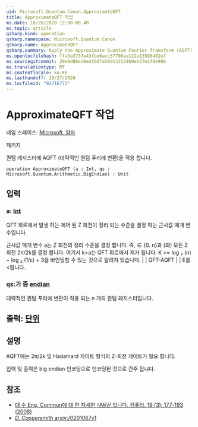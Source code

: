 ```yaml
---
uid: Microsoft.Quantum.Canon.ApproximateQFT
title: ApproximateQFT 작업
ms.date: 10/26/2020 12:00:00 AM
ms.topic: article
qsharp.kind: operation
qsharp.namespace: Microsoft.Quantum.Canon
qsharp.name: ApproximateQFT
qsharp.summary: Apply the Approximate Quantum Fourier Transform (AQFT) to a quantum register.
ms.openlocfilehash: ffa3a3737a43fbe6acc57700ae122a13586482e7
ms.sourcegitcommit: 29e0d88a30e4166fa580132124b0eb57e1f0e986
ms.translationtype: MT
ms.contentlocale: ko-KR
ms.lasthandoff: 10/27/2020
ms.locfileid: "92716773"
---
```

# <a name="approximateqft-operation"></a>ApproximateQFT 작업

네임 스페이스: [Microsoft. 양자](xref:Microsoft.Quantum.Canon)

패키지 [](https://nuget.org/packages/)


퀀텀 레지스터에 AQFT (대략적인 퀀텀 푸리에 변환)을 적용 합니다.

```qsharp
operation ApproximateQFT (a : Int, qs : Microsoft.Quantum.Arithmetic.BigEndian) : Unit
```


## <a name="input"></a>입력

### <a name="a--int"></a>a: [Int](xref:microsoft.quantum.lang-ref.int)

QFT 회로에서 발생 하는 제어 된 Z 회전이 정리 되는 수준을 결정 하는 근사값 매개 변수입니다.

근사값 매개 변수 a는 Z 회전의 정리 수준을 결정 합니다. 즉, ∈ {0. n}과 (와) 모든 Z 회전 2π/2k를 결정 합니다. 여기서 k>a는 QFT 회로에서 제거 됩니다. K >= log ₂ (n) + log ₂ (1/ε) + 3을 바인딩할 수 있는 것으로 알려져 있습니다. | | QFT-AQFT | | Ε를<합니다.


### <a name="qs--bigendian"></a>qs:가 중 [endian](xref:Microsoft.Quantum.Arithmetic.BigEndian)

대략적인 퀀텀 푸리에 변환이 적용 되는 n 개의 퀀텀 레지스터입니다.



## <a name="output--unit"></a>출력: [단위](xref:microsoft.quantum.lang-ref.unit)



## <a name="remarks"></a>설명

AQFT에는 2π/2k 및 Hadamard 게이트 형식의 Z-회전 게이트가 필요 합니다.

입력 및 출력은 big endian 인코딩으로 인코딩된 것으로 간주 됩니다.

## <a name="references"></a>참조

- [대 수 Eng. Commun에 대 한 자세한 *내용은* 입니다. 컴퓨터. 19 (3): 177-193 (2008)](http://doi.org/10.1007/s00200-008-0072-2)
- [*D. Coppersmith* arxiv:/0201067v1](https://arxiv.org/abs/quant-ph/0201067)